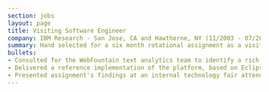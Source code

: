 ```yaml
---
section: jobs
layout: page
title: Visiting Software Engineer
company: IBM Research - San Jose, CA and Hawthorne, NY (11/2003 - 07/2004)
summary: Hand selected for a six month rotational assignment as a visiting software engineer with IBM Research.
bullets:
- Consulted for the WebFountain text analytics team to identify a rich client technology platform to use for custom end user applications.
- Delivered a reference implementation of the platform, based on Eclipse, which accommodated plugging-in various text analysis and visualization tools.
- Presented assignment's findings at an internal technology fair attended by 4,000 people.
---
```

